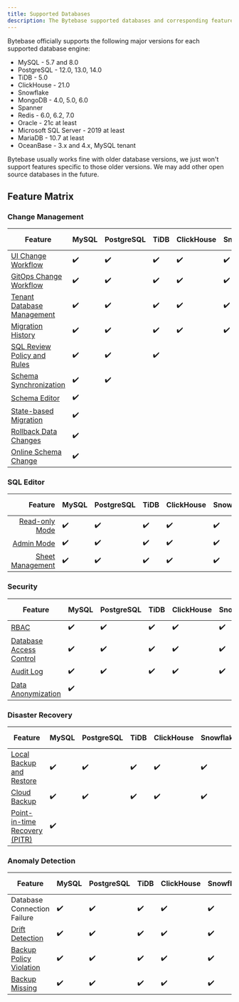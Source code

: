 ```yaml
---
title: Supported Databases
description: The Bytebase supported databases and corresponding feature matrix
---
```


Bytebase officially supports the following major versions for each supported database engine:

- MySQL - 5.7 and 8.0
- PostgreSQL - 12.0, 13.0, 14.0
- TiDB - 5.0
- ClickHouse - 21.0
- Snowflake
- MongoDB - 4.0, 5.0, 6.0
- Spanner
- Redis - 6.0, 6.2, 7.0
- Oracle - 21c at least
- Microsoft SQL Server - 2019 at least
- MariaDB - 10.7 at least
- OceanBase - 3.x and 4.x, MySQL tenant

Bytebase usually works fine with older database versions, we just won't support features specific to those older versions. We may add other open source databases in the future.

## Feature Matrix

### Change Management

|                                                                         Feature | MySQL | PostgreSQL | TiDB | ClickHouse | Snowflake | MongoDB | Spanner | Redis | Oracle | SQL Server | MariaDB  | OceanBase  |
| ------------------------------------------------------------------------------- | ----- | ---------- | ---- | ---------- | --------- | ------- | ------- | ----- | ------ | ---------- | -------- | ---------- |
|            [UI Change Workflow](/docs/change-database/change-workflow/overview) |  ✔️    |     ✔️      |  ✔️   |     ✔️      |     ✔️     |    ✔️    |   ✔️     |  ✔️    |    ✔️   |     ✔️      |     ✔️    |       ✔️    |
|                        [GitOps Change Workflow](/docs/vcs-integration/overview) |  ✔️    |     ✔️      |  ✔️   |     ✔️      |     ✔️     |    ✔️    |   ✔️     |  ✔️    |    ✔️   |     ✔️      |     ✔️    |       ✔️    |
|                       [Tenant Database Management](/docs/batch-change/overview) |  ✔️    |     ✔️      |  ✔️   |     ✔️      |     ✔️     |    ✔️    |   ✔️     |  ✔️    |    ✔️   |     ✔️      |     ✔️    |       ✔️    |
|                    [Migration History](/docs/change-database/migration-history) |  ✔️    |     ✔️      |  ✔️   |     ✔️      |     ✔️     |    ✔️    |   ✔️     |  ✔️    |    ✔️   |     ✔️      |     ✔️    |       ✔️    |
|          [SQL Review Policy and Rules](/docs/sql-review/review-policy/overview) |  ✔️    |     ✔️      |  ✔️   |            |           |         |         |       |        |            |          |            |
|              [Schema Synchronization](/docs/change-database/synchronize-schema) |  ✔️    |     ✔️      |      |            |           |         |         |       |        |            |          |            |
|                            [Schema Editor](/docs/change-database/schema-editor) |  ✔️    |            |      |            |           |         |         |       |        |            |          |            |
|   [State-based Migration](/docs/change-database/state-based-migration/overview) |  ✔️    |            |      |            |           |         |         |       |        |            |          |            |
| [Rollback Data Changes](/docs/change-database/rollback-data-changes)            |  ✔️    |            |      |            |           |         |         |       |        |            |          |            |
| [Online Schema Change](/docs/change-database/online-schema-migration-for-mysql) |  ✔️    |            |      |            |           |         |         |       |        |            |          |            |

### SQL Editor

|                                                 Feature | MySQL | PostgreSQL | TiDB | ClickHouse | Snowflake | MongoDB | Spanner | Redis | Oracle | SQL Server | MariaDB  | OceanBase  |
| ------------------------------------------------------: | ----- | ---------- | ---- | ---------- | --------- | ------- | ------- | ----- | ------ | ---------- | -------- | ---------- |
|          [Read-only Mode](/docs/sql-editor/run-queries) |  ✔️    |     ✔️      |  ✔️   |     ✔️      |    ✔️      |         |   ✔️     |       |    ✔️   |       ✔️    |    ✔️     |      ✔️     |
|               [Admin Mode](/docs/sql-editor/admin-mode) |  ✔️    |     ✔️      |  ✔️   |     ✔️      |    ✔️      |   ✔️     |   ✔️     |   ✔️   |    ✔️   |       ✔️    |    ✔️     |      ✔️     |
| [Sheet Management](/docs/sql-editor/manage-sql-scripts) |  ✔️    |     ✔️      |  ✔️   |     ✔️      |    ✔️      |   ✔️     |   ✔️     |   ✔️   |    ✔️   |       ✔️    |    ✔️     |      ✔️     |

### Security

|                                                                 Feature | MySQL | PostgreSQL | TiDB | ClickHouse | Snowflake | MongoDB | Spanner | Redis | Oracle | SQL Server | MariaDB  | OceanBase  |
| ----------------------------------------------------------------------- | ----- | ---------- | ---- | ---------- | --------- | ------- | ------- | ----- | ------ | ---------- | -------- | ---------- |
|                            [RBAC](/docs/concepts/roles-and-permissions) |  ✔️    |     ✔️      |   ✔️  |      ✔️     |     ✔️     |    ✔️    |    ✔️    |   ✔️   |    ✔️   |       ✔️    |    ✔️     |      ✔️     |
| [Database Access Control](/docs/administration/database-access-control) |  ✔️    |     ✔️      |   ✔️  |      ✔️     |     ✔️     |    ✔️    |    ✔️    |   ✔️   |    ✔️   |       ✔️    |    ✔️     |      ✔️     |
|                             [Audit Log](/docs/administration/audit-log) |  ✔️    |     ✔️      |   ✔️  |      ✔️     |     ✔️     |    ✔️    |    ✔️    |   ✔️   |    ✔️   |       ✔️    |    ✔️     |      ✔️     |
|               [Data Anonymization](/docs/administration/anonymize-data) |  ✔️    |            |      |            |           |         |         |       |        |            |          |            |

### Disaster Recovery

|                                                                                   Feature | MySQL | PostgreSQL | TiDB | ClickHouse | Snowflake | MongoDB | Spanner | Redis | Oracle | SQL Server | MariaDB  | OceanBase  |
| ----------------------------------------------------------------------------------------- | ----- | ---------- | ---- | ---------- | --------- | ------- | ------- | ----- | ------ | ---------- | -------- | ---------- |
|      [Local Backup and Restore](/docs/disaster-recovery/backup-restore-database/overview) |   ✔️   |      ✔️     |   ✔️  |      ✔️     |     ✔️     |         |         |       |        |            |          |            |
|              [Cloud Backup](/docs/disaster-recovery/backup-restore-database/cloud-backup) |   ✔️   |      ✔️     |   ✔️  |      ✔️     |     ✔️     |         |         |       |        |            |          |            |
| [Point-in-time Recovery (PITR)](/docs/disaster-recovery/point-in-time-recovery-for-mysql) |   ✔️   |            |      |            |           |         |         |       |        |            |          |            |

### Anomaly Detection

|                                                                                   Feature | MySQL | PostgreSQL | TiDB | ClickHouse | Snowflake | MongoDB | Spanner | Redis | Oracle | SQL Server | MariaDB  | OceanBase  |
| ----------------------------------------------------------------------------------------- | ----- | ---------- | ---- | ---------- | --------- | ------- | ------- | ----- | ------ | ---------- | -------- | ---------- |
|                                                               Database Connection Failure |   ✔️   |      ✔️     |   ✔️  |      ✔️     |     ✔️     |    ✔️    |    ✔️    |   ✔️   |   ✔️    |     ✔️      |     ✔️    |      ✔️     |
|                                [Drift Detection](/docs/anomaly-detection/drift-detection) |   ✔️   |      ✔️     |   ✔️  |      ✔️     |     ✔️     |         |    ✔️    |       |        |            |          |            |
| [Backup Policy Violation](/docs/administration/environment-policy/backup-schedule-policy) |   ✔️   |      ✔️     |   ✔️  |      ✔️     |     ✔️     |         |         |       |        |            |          |            |
|                  [Backup Missing](/docs/disaster-recovery/backup-restore-database/backup) |   ✔️   |      ✔️     |   ✔️  |      ✔️     |     ✔️     |         |         |       |        |            |          |            |
